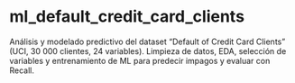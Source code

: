 # ml_default_credit_card_clients
Análisis y modelado predictivo del dataset “Default of Credit Card Clients” (UCI, 30 000 clientes, 24 variables). Limpieza de datos, EDA, selección de variables y entrenamiento de ML para predecir impagos y evaluar con Recall.
